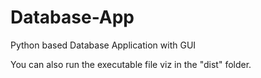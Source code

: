 # Database-App
Python based Database Application with GUI

You can also run the executable file viz in the "dist" folder.
